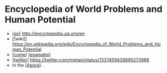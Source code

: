 # Encyclopedia of World Problems and Human Potential

- [[go]] http://encyclopedia.uia.org/en
- [[wiki]] https://en.wikipedia.org/wiki/Encyclopedia_of_World_Problems_and_Human_Potential
- [[come]] [[eowpahp]]
- [[twitter]] https://twitter.com/metasj/status/1337459426895273986
- In the [[Agora]].


[//begin]: # "Autogenerated link references for markdown compatibility"
[go]: go "Go"
[come]: come "Come"
[eowpahp]: eowpahp "Eowpahp"
[twitter]: twitter "Twitter"
[agora]: agora "Agora"
[//end]: # "Autogenerated link references"
